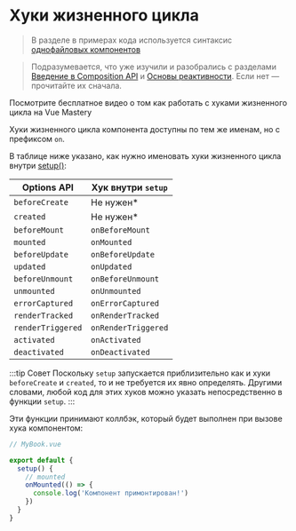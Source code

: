# Хуки жизненного цикла

> В разделе в примерах кода используется синтаксис [однофайловых компонентов](single-file-component.md)

> Подразумевается, что уже изучили и разобрались с разделами [Введение в Composition API](composition-api-introduction.md) и [Основы реактивности](reactivity-fundamentals.md). Если нет — прочитайте их сначала.

<VideoLesson href="https://www.vuemastery.com/courses/vue-3-essentials/lifecycle-hooks" title="Посмотрите бесплатное видео о том как работать с хуками жизненного цикла">Посмотрите бесплатное видео о том как работать с хуками жизненного цикла на Vue Mastery</VideoLesson>

Хуки жизненного цикла компонента доступны по тем же именам, но с префиксом `on`.

В таблице ниже указано, как нужно именовать хуки жизненного цикла внутри [setup()](composition-api-setup.md):

| Options API       | Хук внутри `setup`  |
|-------------------|---------------------|
| `beforeCreate`    | Не нужен\*          |
| `created`         | Не нужен\*          |
| `beforeMount`     | `onBeforeMount`     |
| `mounted`         | `onMounted`         |
| `beforeUpdate`    | `onBeforeUpdate`    |
| `updated`         | `onUpdated`         |
| `beforeUnmount`   | `onBeforeUnmount`   |
| `unmounted`       | `onUnmounted`       |
| `errorCaptured`   | `onErrorCaptured`   |
| `renderTracked`   | `onRenderTracked`   |
| `renderTriggered` | `onRenderTriggered` |
| `activated`       | `onActivated`       |
| `deactivated`     | `onDeactivated`     |

:::tip Совет
Поскольку `setup` запускается приблизительно как и хуки `beforeCreate` и `created`, то и не требуется их явно определять. Другими словами, любой код для этих хуков можно указать непосредственно в функции `setup`.
:::

Эти функции принимают коллбэк, который будет выполнен при вызове хука компонентом:

```js
// MyBook.vue

export default {
  setup() {
    // mounted
    onMounted(() => {
      console.log('Компонент примонтирован!')
    })
  }
}
```
